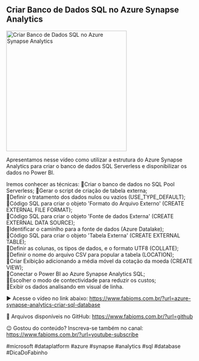 ## Criar Banco de Dados SQL no Azure Synapse Analytics

<img src="https://fabioms.com.br/uploads/youtube/fJqCGK9kopo.png" alt="Criar Banco de Dados SQL no Azure Synapse Analytics" title="Azure Synapse Analytics" width="320"/>

Apresentamos nesse vídeo como utilizar a estrutura do Azure Synapse Analytics para criar o banco de dados SQL Serverless e disponibilizar os dados no Power BI.

Iremos conhecer as técnicas:
🔹Criar o banco de dados no SQL Pool Serverless; 
🔹Gerar o script de criação de tabela externa;  
🔹Definir o tratamento dos dados nulos ou vazios (USE_TYPE_DEFAULT);  
🔹Código SQL para criar o objeto 'Formato do Arquivo Externo' (CREATE EXTERNAL FILE FORMAT);  
🔹Código SQL para criar o objeto 'Fonte de dados Externa' (CREATE EXTERNAL DATA SOURCE);  
🔹Identificar o caminlho para a fonte de dados (Azure Datalake);  
🔹Código SQL para criar o objeto 'Tabela Externa' (CREATE EXTERNAL TABLE);  
🔹Definir as colunas, os tipos de dados, e o formato UTF8 (COLLATE);  
🔹Definir o nome do arquivo CSV para popular a tabela (LOCATION);  
🔹Criar Exibição adicionando a média móvel da cotação da moeda (CREATE VIEW);   
🔹Conectar o Power BI ao Azure Synapse Analytics SQL;  
🔹Escolher o modo de contectividade para reduzir os custos;  
🔹Exibir os dados analisando em visual de linha.  

▶️ Acesse o vídeo no link abaixo:
https://www.fabioms.com.br/?url=azure-synapse-analytics-criar-sql-database

📁 Arquivos disponíveis no GitHub:
https://www.fabioms.com.br/?url=github

😉 Gostou do conteúdo? Inscreva-se também no canal:
https://www.fabioms.com.br/?url=youtube-subscribe 

#microsoft #dataplatform #azure #synapse #analytics #sql #database #DicaDoFabinho